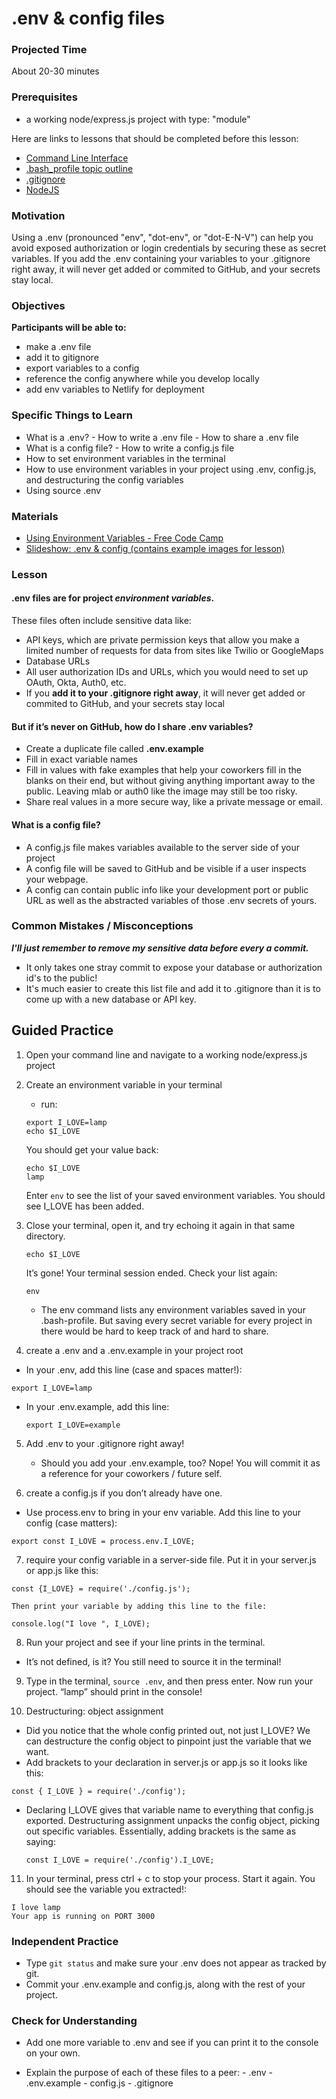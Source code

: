 # .env & config files

### Projected Time

About 20-30 minutes

### Prerequisites

- a working node/express.js project with type: "module"

Here are links to lessons that should be completed before this lesson:

- [Command Line Interface](/dev-tools/command-line-interface.md)
- [.bash_profile topic outline](/dev-tools/dot-profile.md)
- [.gitignore ](/git/gitignore.md)
- [NodeJS ](/node-js)

### Motivation

Using a .env (pronounced "env", "dot-env", or "dot-E-N-V") can help you avoid exposed authorization or login credentials by securing these as secret variables. If you add the .env containing your variables to your .gitignore right away, it will never get added or commited to GitHub, and your secrets stay local.

### Objectives

**Participants will be able to:**

- make a .env file
- add it to gitignore
- export variables to a config
- reference the config anywhere while you develop locally
- add env variables to Netlify for deployment

### Specific Things to Learn

- What is a .env? - How to write a .env file - How to share a .env file
- What is a config file? - How to write a config.js file
- How to set environment variables in the terminal
- How to use environment variables in your project using .env, config.js, and destructuring the config variables
- Using source .env

### Materials

- [Using Environment Variables - Free Code Camp](https://medium.freecodecamp.org/heres-how-you-can-actually-use-node-environment-variables-8fdf98f53a0a)
- [Slideshow: .env & config (contains example images for lesson) ](https://docs.google.com/presentation/d/1SZAzZBRiwmQyVnxGR8d1pfEaG265Z9mU2EFqUizqHUQ/edit#slide=id.p)

### Lesson

#### .env files are for project _environment variables_.

These files often include sensitive data like:

- API keys, which are private permission keys that allow you make a limited number of requests for data from sites like Twilio or GoogleMaps
- Database URLs
- All user authorization IDs and URLs, which you would need to set up OAuth, Okta, Auth0, etc.
- If you **add it to your .gitignore right away**, it will never get added or commited to GitHub, and your secrets stay local

#### But if it’s never on GitHub, how do I share .env variables?

- Create a duplicate file called **.env.example**
- Fill in exact variable names
- Fill in values with fake examples that help your coworkers fill in the blanks on their end, but without giving anything important away to the public. Leaving mlab or auth0 like the image may still be too risky.
- Share real values in a more secure way, like a private message or email.

#### What is a config file?

- A config.js file makes variables available to the server side of your project
- A config file will be saved to GitHub and be visible if a user inspects your webpage.
- A config can contain public info like your development port or public URL as well as the abstracted variables of those .env secrets of yours.

### Common Mistakes / Misconceptions

**_I'll just remember to remove my sensitive data before every a commit._**

- It only takes one stray commit to expose your database or authorization id's to the public!
- It's much easier to create this list file and add it to .gitignore than it is to come up with a new database or API key.

## Guided Practice

1. Open your command line and navigate to a working node/express.js project
1. Create an environment variable in your terminal

   - run:

   ```
   export I_LOVE=lamp
   echo $I_LOVE
   ```

   You should get your value back:

   ```
   echo $I_LOVE
   lamp
   ```

   Enter `env` to see the list of your saved environment variables. You should see I_LOVE has been added.

1. Close your terminal, open it, and try echoing it again in that same directory.

   ```
   echo $I_LOVE
   ```

   It’s gone! Your terminal session ended. Check your list again:

   ```
   env
   ```

   - The env command lists any environment variables saved in your .bash-profile. But saving every secret variable for every project in there would be hard to keep track of and hard to share.

1. create a .env and a .env.example in your project root

- In your .env, add this line (case and spaces matter!):

```
export I_LOVE=lamp
```

- In your .env.example, add this line:

    ```
    export I_LOVE=example
    ```

5. Add .env to your .gitignore right away!

   - Should you add your .env.example, too? Nope! You will commit it as a reference for your coworkers / future self.

1. create a config.js if you don’t already have one.

- Use process.env to bring in your env variable. Add this line to your config (case matters):

```
export const I_LOVE = process.env.I_LOVE;
```

7. require your config variable in a server-side file. Put it in your server.js or app.js like this:

```
const {I_LOVE} = require('./config.js');
```

    Then print your variable by adding this line to the file:

```
console.log("I love ", I_LOVE);
```

8. Run your project and see if your line prints in the terminal.

- It’s not defined, is it? You still need to source it in the terminal!

9. Type in the terminal, `source .env`, and then press enter. Now run your project. “lamp” should print in the console!

10. Destructuring: object assignment
   - Did you notice that the whole config printed out, not just I_LOVE? We can destructure the config object to pinpoint just the variable that we want.
   - Add brackets to your declaration in server.js or app.js so it looks like this:

```
const { I_LOVE } = require('./config');
```

- Declaring I_LOVE gives that variable name to everything that config.js exported. Destructuring assignment unpacks the config object, picking out specific variables. Essentially, adding brackets is the same as saying:
    ```
    const I_LOVE = require('./config').I_LOVE;
    ```

11. In your terminal, press ctrl + c to stop your process. Start it again. You should see the variable you extracted!:

```
I love lamp
Your app is running on PORT 3000
```

### Independent Practice

- Type `git status` and make sure your .env does not appear as tracked by git.
- Commit your .env.example and config.js, along with the rest of your project.

### Check for Understanding

- Add one more variable to .env and see if you can print it to the console on your own.

- Explain the purpose of each of these files to a peer: - .env - .env.example - config.js - .gitignore
